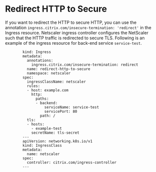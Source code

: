 # Redirect HTTP to Secure

If you want to redirect the HTTP to secure HTTP, you can use the annotation `ingress.citrix.com/insecure-termination: 'redirect'` in the Ingress resource. Netscaler ingress controller configures the NetScaler such that the HTTP traffic is redirected to secure TLS.
Following is an example of the ingress resource for back-end service `service-test`.

            kind: Ingress
            metadata:
              annotations:
                ingress.citrix.com/insecure-termination: redirect
              name: redirect-http-to-secure
              namespace: netscaler
            spec:
              ingressClassName: netscaler
              rules:
              - host: example.com
                http:
                  paths:
                  - backend:
                      serviceName: service-test
                      servicePort: 80
                    path: /
              tls:
              - hosts:
                - example-test
                secretName: tls-secret
            ---
            apiVersion: networking.k8s.io/v1
            kind: IngressClass
            metadata:
              name: netscaler
            spec:
              controller: citrix.com/ingress-controller
            ---
            